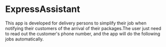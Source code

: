 ExpressAssistant
================
This app is developed for delivery persons to simplify their job when notifying their customers of the arrival of their packages.The user just need to read out the customer's phone number, and the app will do the following jobs automatically.
